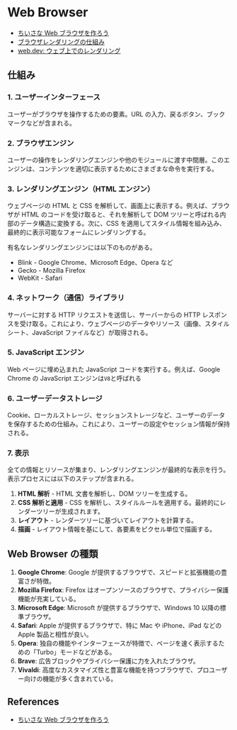# Web Browser

- [ちいさな Web ブラウザを作ろう](https://browserbook.shift-js.info)
- [ブラウザレンダリングの仕組み](https://zenn.dev/ak/articles/c28fa3a9ba7edb)
- [web.dev: ウェブ上でのレンダリング](https://web.dev/articles/rendering-on-the-web?hl=ja)

## 仕組み

### 1. ユーザーインターフェース

ユーザーがブラウザを操作するための要素。URL の入力、戻るボタン、ブックマークなどが含まれる。

### 2. ブラウザエンジン

ユーザーの操作をレンダリングエンジンや他のモジュールに渡す中間層。このエンジンは、コンテンツを適切に表示するためにさまざまな命令を実行する。

### 3. レンダリングエンジン（HTML エンジン）

ウェブページの HTML と CSS を解析して、画面上に表示する。例えば、ブラウザが HTML のコードを受け取ると、それを解析して DOM ツリーと呼ばれる内部のデータ構造に変換する。次に、CSS を適用してスタイル情報を組み込み、最終的に表示可能なフォームにレンダリングする。

有名なレンダリングエンジンには以下のものがある。

- Blink - Google Chrome、Microsoft Edge、Opera など
- Gecko - Mozilla Firefox
- WebKit - Safari

### 4. ネットワーク（通信）ライブラリ

サーバーに対する HTTP リクエストを送信し、サーバーからの HTTP レスポンスを受け取る。これにより、ウェブページのデータやリソース（画像、スタイルシート、JavaScript ファイルなど）が取得される。

### 5. JavaScript エンジン

Web ページに埋め込まれた JavaScript コードを実行する。例えば、Google Chrome の JavaScript エンジンは`V8`と呼ばれる

### 6. ユーザーデータストレージ

Cookie、ローカルストレージ、セッションストレージなど、ユーザーのデータを保存するための仕組み。これにより、ユーザーの設定やセッション情報が保持される。

### 7. 表示

全ての情報とリソースが集まり、レンダリングエンジンが最終的な表示を行う。表示プロセスには以下のステップが含まれる。

1. **HTML 解析** - HTML 文書を解析し、DOM ツリーを生成する。
2. **CSS 解析と適用** - CSS を解析し、スタイルルールを適用する。最終的にレンダーツリーが生成されます。
3. **レイアウト** - レンダーツリーに基づいてレイアウトを計算する。
4. **描画** - レイアウト情報を基にして、各要素をピクセル単位で描画する。

## Web Browser の種類

1. **Google Chrome**: Google が提供するブラウザで、スピードと拡張機能の豊富さが特徴。
2. **Mozilla Firefox**: Firefox はオープンソースのブラウザで、プライバシー保護機能が充実している。
3. **Microsoft Edge**: Microsoft が提供するブラウザで、Windows 10 以降の標準ブラウザ。
4. **Safari**: Apple が提供するブラウザで、特に Mac や iPhone、iPad などの Apple 製品と相性が良い。
5. **Opera**: 独自の機能やインターフェースが特徴で、ページを速く表示するための「Turbo」モードなどがある。
6. **Brave**: 広告ブロックやプライバシー保護に力を入れたブラウザ。
7. **Vivaldi**: 高度なカスタマイズ性と豊富な機能を持つブラウザで、プロユーザー向けの機能が多く含まれている。

## References

- [ちいさな Web ブラウザを作ろう](https://browserbook.shift-js.info/)
